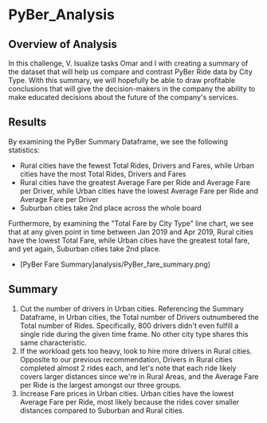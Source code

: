 # PyBer_Analysis

## Overview of Analysis
In this challenge, V. Isualize tasks Omar and I with creating a summary of the dataset that will help us compare and contrast PyBer Ride data by City Type. With this summary, we will hopefully be able to draw profitable conclusions that will give the decision-makers in the company the ability to make educated decisions about the future of the company's services. 

## Results
By examining the PyBer Summary Dataframe, we see the following statistics:
- Rural cities have the fewest Total Rides, Drivers and Fares, while Urban cities have the most Total Rides, Drivers and Fares
- Rural cities have the greatest Average Fare per Ride and Average Fare per Driver, while Urban cities have the lowest Average Fare per Ride and Average Fare per Driver
- Suburban cities take 2nd place across the whole board

Furthermore, by examining the "Total Fare by City Type" line chart, we see that at any given point in time between Jan 2019 and Apr 2019, Rural cities have the lowest Total Fare, while Urban cities have the greatest total fare, and yet again, Suburban cities take 2nd place. 

- [PyBer Fare Summary]analysis/PyBer_fare_summary.png)

## Summary
1. Cut the number of drivers in Urban cities. Referencing the Summary Dataframe, in Urban cities, the Total number of Drivers outnumbered the Total number of Rides. Specifically, 800 drivers didn't even fulfill a single ride during the given time frame. No other city type shares this same characteristic. 
2. If the workload gets too heavy, look to hire more drivers in Rural cities. Opposite to our previous recommendation, Drivers in Rural cities completed almost 2 rides each, and let's note that each ride likely covers larger distances since we're in Rural Areas, and the Average Fare per Ride is the largest amongst our three groups. 
3. Increase Fare prices in Urban cities. Urban cities have the lowest Average Fare per Ride, 
most likely because the rides cover smaller distances compared to Suburban and Rural cities. 
